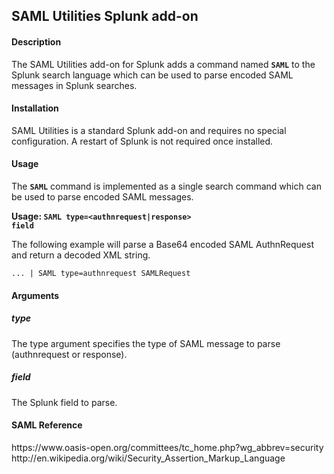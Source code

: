 <h2>SAML Utilities Splunk add-on</h2>

<h4>Description</h4>
The SAML Utilities add-on for Splunk adds a command named <code><strong>SAML</strong></code> to the Splunk search language which can be used to parse encoded SAML messages in Splunk searches.

<h4>Installation</h4>
SAML Utilities is a standard Splunk add-on and requires no special configuration.  A restart of Splunk is not required once installed.

<h4>Usage</h4>
The <code><strong>SAML</strong></code> command is implemented as a single search command which can be used to parse encoded SAML messages.

<strong>Usage: <code>SAML type=\<authnrequest|response\> field</code></strong>

The following example will parse a Base64 encoded SAML AuthnRequest and return a decoded XML string.

<code>... | SAML type=authnrequest SAMLRequest</code>

<h4>Arguments</h4>
<h5>type</h5>

The type argument specifies the type of SAML message to parse (authnrequest or response).

<h5>field</h5>

The Splunk field to parse.



<h4>SAML Reference</h4>
https://www.oasis-open.org/committees/tc_home.php?wg_abbrev=security
http://en.wikipedia.org/wiki/Security_Assertion_Markup_Language
